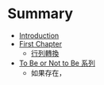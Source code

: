 # Summary

* [Introduction](README.md)
* [First Chapter](chapter1.md)
   * [行列轉換](xing_lie_zhuan_huan.md)
* [To Be or Not to Be 系列](to_be_or_not_to_be_series.md)
   * 如果存在，

